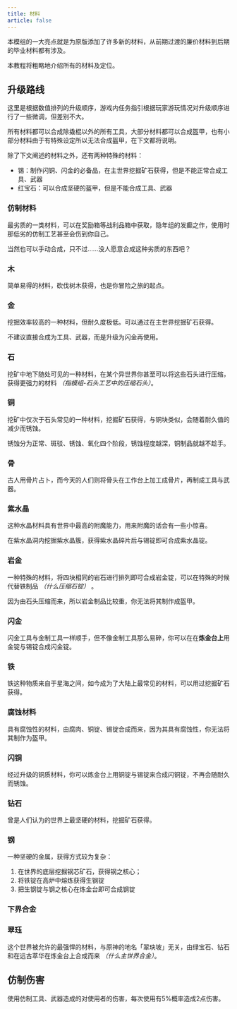 ```yaml
---
title: 材料
article: false
---
```

本模组的一大亮点就是为原版添加了许多新的材料，从前期过渡的廉价材料到后期的毕业材料都有涉及。

本教程将粗略地介绍所有的材料及定位。

## 升级路线
这里是根据数值排列的升级顺序，游戏内任务指引根据玩家游玩情况对升级顺序进行了一些微调，但差别不大。

所有材料都可以合成除撬棍以外的所有工具，大部分材料都可以合成盔甲，也有小部分材料由于有特殊设定所以无法合成盔甲，在下文都将说明。

除了下文阐述的材料之外，还有两种特殊的材料：

- 锡：制作闪铜、闪金的必备品，在主世界挖掘矿石获得，但是不能正常合成工具、武器
- 红宝石：可以合成坚硬的盔甲，但是不能合成工具、武器

### 仿制材料
最劣质的一类材料，可以在奖励箱等战利品箱中获取，隐年组的发癫之作，使用时那低劣的仿制工艺甚至会伤到你自己。

当然也可以手动合成，只不过……没人愿意合成这种劣质的东西吧？

### 木
简单易得的材料，砍伐树木获得，也是你冒险之旅的起点。

### 金
挖掘效率较高的一种材料，但耐久度极低。可以通过在主世界挖掘矿石获得。

不建议直接合成为工具、武器，而是升级为闪金再使用。

### 石
挖矿中地下随处可见的一种材料，在某个异世界你甚至可以将这些石头进行压缩，获得更强力的材料 *（指模组-石头工艺中的压缩石头）*。

### 铜
挖矿中仅次于石头常见的一种材料，挖掘矿石获得，与铜块类似，会随着耐久值的减少而锈蚀。

锈蚀分为正常、斑驳、锈蚀、氧化四个阶段，锈蚀程度越深，铜制品就越不趁手。

### 骨
古人用骨片占卜，而今天的人们则将骨头在工作台上加工成骨片，再制成工具与武器。

### 紫水晶
这种水晶材料具有世界中最高的附魔能力，用来附魔的话会有一些小惊喜。

在紫水晶洞内挖掘紫水晶簇，获得紫水晶碎片后与锡锭即可合成紫水晶锭。

### 岩金
一种特殊的材料，将四块相同的岩石进行排列即可合成岩金锭，可以在特殊的时候代替铁制品 *（什么压缩石锭）* 。

因为由石头压缩而来，所以岩金制品比较重，你无法将其制作成盔甲。

### 闪金
闪金工具与金制工具一样顺手，但不像金制工具那么易碎，你可以在在**炼金台上**用金锭与锡锭合成闪金锭。

### 铁
铁这种物质来自于星海之间，如今成为了大陆上最常见的材料，可以用过挖掘矿石获得。

### 腐蚀材料
具有腐蚀性的材料，由腐肉、铜锭、锡锭合成而来，因为其具有腐蚀性，你无法将其制作为盔甲。

### 闪铜
经过升级的铜质材料，你可以炼金台上用铜锭与锡锭来合成闪铜锭，不再会随耐久而锈蚀。

### 钻石
曾是人们认为的世界上最坚硬的材料，挖掘矿石获得。

### 钢
一种坚硬的金属，获得方式较为复杂：

1. 在世界的底层挖掘钢芯矿石，获得钢之核心；
2. 将铁锭在高炉中熔炼获得生钢锭
3. 把生钢锭与钢之核心在炼金台即可合成钢锭

### 下界合金

### 翠珏
这个世界被允许的最强悍的材料，与原神的地名「翠玦坡」无关，由绿宝石、钻石和在远古萃华在炼金台上合成而来 *（什么主世界合金）*。

## 仿制伤害
使用仿制工具、武器造成的对使用者的伤害，每次使用有5%概率造成2点伤害。
